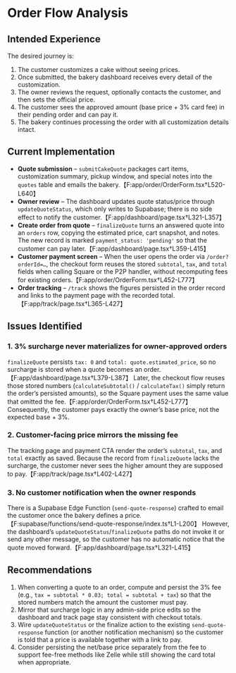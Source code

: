 # Order Flow Analysis

## Intended Experience
The desired journey is:
1. The customer customizes a cake without seeing prices.
2. Once submitted, the bakery dashboard receives every detail of the customization.
3. The owner reviews the request, optionally contacts the customer, and then sets the official price.
4. The customer sees the approved amount (base price + 3% card fee) in their pending order and can pay it.
5. The bakery continues processing the order with all customization details intact.

## Current Implementation
* **Quote submission** – `submitCakeQuote` packages cart items, customization summary, pickup window, and special notes into the `quotes` table and emails the bakery.【F:app/order/OrderForm.tsx†L520-L640】
* **Owner review** – The dashboard updates quote status/price through `updateQuoteStatus`, which only writes to Supabase; there is no side effect to notify the customer.【F:app/dashboard/page.tsx†L321-L357】
* **Create order from quote** – `finalizeQuote` turns an answered quote into an `orders` row, copying the estimated price, cart snapshot, and notes. The new record is marked `payment_status: 'pending'` so that the customer can pay later.【F:app/dashboard/page.tsx†L359-L415】
* **Customer payment screen** – When the user opens the order via `/order?orderId=…`, the checkout form reuses the stored `subtotal`, `tax`, and `total` fields when calling Square or the P2P handler, without recomputing fees for existing orders.【F:app/order/OrderForm.tsx†L452-L777】
* **Order tracking** – `/track` shows the figures persisted in the order record and links to the payment page with the recorded total.【F:app/track/page.tsx†L365-L427】

## Issues Identified
### 1. 3% surcharge never materializes for owner-approved orders
`finalizeQuote` persists `tax: 0` and `total: quote.estimated_price`, so no surcharge is stored when a quote becomes an order.【F:app/dashboard/page.tsx†L379-L387】 Later, the checkout flow reuses those stored numbers (`calculateSubtotal()` / `calculateTax()` simply return the order’s persisted amounts), so the Square payment uses the same value that omitted the fee.【F:app/order/OrderForm.tsx†L452-L777】 Consequently, the customer pays exactly the owner’s base price, not the expected base + 3%.

### 2. Customer-facing price mirrors the missing fee
The tracking page and payment CTA render the order’s `subtotal`, `tax`, and `total` exactly as saved. Because the record from `finalizeQuote` lacks the surcharge, the customer never sees the higher amount they are supposed to pay.【F:app/track/page.tsx†L402-L427】

### 3. No customer notification when the owner responds
There is a Supabase Edge Function (`send-quote-response`) crafted to email the customer once the bakery defines a price.【F:supabase/functions/send-quote-response/index.ts†L1-L200】 However, the dashboard’s `updateQuoteStatus`/`finalizeQuote` paths do not invoke it or send any other message, so the customer has no automatic notice that the quote moved forward.【F:app/dashboard/page.tsx†L321-L415】

## Recommendations
1. When converting a quote to an order, compute and persist the 3% fee (e.g., `tax = subtotal * 0.03; total = subtotal + tax`) so that the stored numbers match the amount the customer must pay.
2. Mirror that surcharge logic in any admin-side price edits so the dashboard and track page stay consistent with checkout totals.
3. Wire `updateQuoteStatus` or the finalize action to the existing `send-quote-response` function (or another notification mechanism) so the customer is told that a price is available together with a link to pay.
4. Consider persisting the net/base price separately from the fee to support fee-free methods like Zelle while still showing the card total when appropriate.
